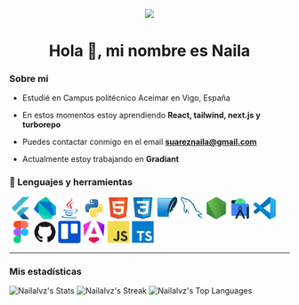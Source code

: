 <div id="header" align="center">
    <img src="https://media.giphy.com/media/hqU2KkjW5bE2v2Z7Q2/giphy.gif" width="200"/>
<!--     <img src="https://media.giphy.com/media/CuuSHzuc0O166MRfjt/giphy.gif" width="200"/> -->
    <h1 align="center"> Hola 👋, mi nombre es Naila</h1>
</div>

### Sobre mi

- Estudié en Campus politécnico Aceimar en Vigo, España

- En estos momentos estoy aprendiendo **React, tailwind, next.js y turborepo**

- Puedes contactar conmigo en el email **suareznaila@gmail.com**

- Actualmente estoy trabajando en **Gradiant**

<div align="left">
    <h3>🧰 Lenguajes y herramientas</h3>
    <div>
        <img src="https://github.com/devicons/devicon/blob/master/icons/flutter/flutter-original.svg" title="TypeScript" alt="TypeScript" width="40" height="40"/>
        <img src="https://github.com/devicons/devicon/blob/master/icons/dart/dart-original.svg" title="TypeScript" alt="TypeScript" width="40" height="40"/>
        <img src="https://github.com/devicons/devicon/blob/master/icons/java/java-original.svg" title="Java" alt="Java" width="40" height="40"/>
        <img src="https://github.com/devicons/devicon/blob/master/icons/python/python-original.svg" title="Python" alt="Python" width="40" height="40"/>
        <img src="https://github.com/devicons/devicon/blob/master/icons/html5/html5-original.svg" title="HTML5" alt="HTML5" width="40" height="40"/>
        <img src="https://github.com/devicons/devicon/blob/master/icons/css3/css3-original.svg" title="CSS3" alt="CSS3" width="40" height="40"/>
        <img src="https://github.com/devicons/devicon/blob/master/icons/sqlite/sqlite-original.svg" title="SQLite" alt="SQLite" width="40" height="40"/>
        <img src="https://github.com/devicons/devicon/blob/master/icons/mysql/mysql-original.svg" title="MySQL" alt="MySQL" width="40" height="40"/>
        <img src="https://github.com/devicons/devicon/blob/master/icons/nodejs/nodejs-original.svg" title="NODEJS" alt="NODEJS" width="40" height="40"/>
        <img src="https://github.com/devicons/devicon/blob/master/icons/androidstudio/androidstudio-original.svg" title="AndroidStudio" alt="AndroidStudio" width="40" height="40"/>
        <img src="https://github.com/devicons/devicon/blob/master/icons/vscode/vscode-original.svg" title="VSCODE" alt="VSCODE" width="40" height="40"/>
        <img src="https://github.com/devicons/devicon/blob/master/icons/figma/figma-original.svg" title="Figma" alt="Figma" width="40" height="40"/>
        <img src="https://github.com/devicons/devicon/blob/master/icons/github/github-original.svg" title="GitHub" alt="GitHub" width="40" height="40"/>
        <img src="https://github.com/devicons/devicon/blob/master/icons/trello/trello-plain.svg" title="Trello" alt="Trello" width="40" height="40"/>
        <img src="https://github.com/devicons/devicon/blob/master/icons/angular/angular-original.svg" title="Angular" alt="Angular" width="40" height="40"/>
        <img src="https://github.com/devicons/devicon/blob/master/icons/javascript/javascript-original.svg" title="JavaScript" alt="JavaScript" width="40" height="40"/>
        <img src="https://github.com/devicons/devicon/blob/master/icons/typescript/typescript-original.svg" title="TypeScript" alt="TypeScript" width="40" height="40"/>
    </div>
</div>

---

### Mis estadísticas

![Nailalvz's Stats](https://github-readme-stats.vercel.app/api?username=Nailalvz&theme=material-palenight&show_icons=true&hide_border=true&count_private=true)
![Nailalvz's Streak](https://github-readme-streak-stats.herokuapp.com/?user=Nailalvz&theme=material-palenight&hide_border=true)
![Nailalvz's Top Languages](https://github-readme-stats.vercel.app/api/top-langs/?username=Nailalvz&theme=material-palenight&show_icons=true&hide_border=true&layout=compact)
